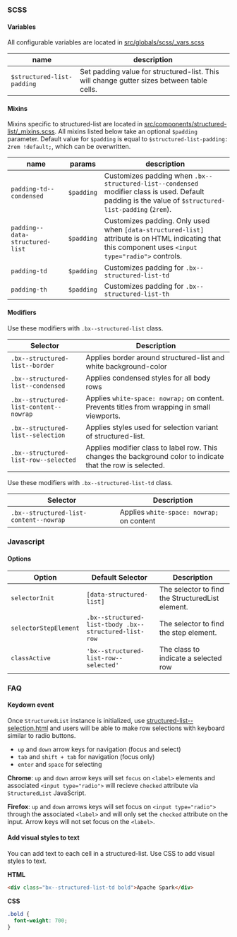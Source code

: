 ### SCSS

#### Variables

All configurable variables are located in [src/globals/scss/\_vars.scss](https://github.com/IBM/carbon-components/blob/master/src/globals/scss/_vars.scss)

| name                       | description                                                                               |
| -------------------------- | ----------------------------------------------------------------------------------------- |
| `$structured-list-padding` | Set padding value for structured-list. This will change gutter sizes between table cells. |

#### Mixins

Mixins specific to structured-list are located in [src/components/structured-list/\_mixins.scss](https://github.com/IBM/carbon-components/blob/master/src/components/structured-list/_mixins.scss).
All mixins listed below take an optional `$padding` parameter. Default value for `$padding` is equal to `$structured-list-padding: 2rem !default;`, which can be overwritten.

| name                            | params     | description                                                                                                                                            |
| ------------------------------- | ---------- | ------------------------------------------------------------------------------------------------------------------------------------------------------ |
| `padding-td--condensed`         | `$padding` | Customizes padding when `.bx--structured-list--condensed` modifier class is used. Default padding is the value of `$structured-list-padding` (`2rem`). |
| `padding--data-structured-list` | `$padding` | Customizes padding. Only used when `[data-structured-list]` attribute is on HTML indicating that this component uses `<input type="radio">` controls.  |
| `padding-td`                    | `$padding` | Customizes padding for `.bx--structured-list-td`                                                                                                       |
| `padding-th`                    | `$padding` | Customizes padding for `.bx--structured-list-th`                                                                                                       |

#### Modifiers

Use these modifiers with `.bx--structured-list` class.

| Selector                               | Description                                                                                                  |
| -------------------------------------- | ------------------------------------------------------------------------------------------------------------ |
| `.bx--structured-list--border`         | Applies border around structured-list and white background-color                                             |
| `.bx--structured-list--condensed`      | Applies condensed styles for all body rows                                                                   |
| `.bx--structured-list-content--nowrap` | Applies `white-space: nowrap;` on content. Prevents titles from wrapping in small viewports.                 |
| `.bx--structured-list--selection`      | Applies styles used for selection variant of structured-list.                                                |
| `.bx--structured-list-row--selected`   | Applies modifier class to label row. This changes the background color to indicate that the row is selected. |

Use these modifiers with `.bx--structured-list-td` class.

| Selector                               | Description                               |
| -------------------------------------- | ----------------------------------------- |
| `.bx--structured-list-content--nowrap` | Applies `white-space: nowrap;` on content |

### Javascript

#### Options

| Option                | Default Selector                                      | Description                                      |
| --------------------- | ----------------------------------------------------- | ------------------------------------------------ |
| `selectorInit`        | `[data-structured-list]`                              | The selector to find the StructuredList element. |
| `selectorStepElement` | `.bx--structured-list-tbody .bx--structured-list-row` | The selector to find the step element.           |
| `classActive`         | `'bx--structured-list-row--selected'`                 | The class to indicate a selected row             |

### FAQ

#### Keydown event

Once `StructuredList` instance is initialized, use [structured-list--selection.html](https://github.com/IBM/carbon-components/blob/master/src/components/structured-list/structured-list--selection.html) and users will be able to make row selections with keyboard similar to radio buttons.

- `up` and `down` arrow keys for navigation (focus and select)
- `tab` and `shift + tab` for navigation (focus only)
- `enter` and `space` for selecting

**Chrome**: `up` and `down` arrow keys will set `focus` on `<label>` elements and associated `<input type="radio">` will recieve `checked` attribute via `StructuredList` JavaScript.

**Firefox**: `up` and `down` arrows keys will set focus on `<input type="radio">` through the associated `<label>` and will only set the `checked` attribute on the input. Arrow keys will not set focus on the `<label>`.

#### Add visual styles to text

You can add text to each cell in a structured-list.
Use CSS to add visual styles to text.

**HTML**

```html
<div class="bx--structured-list-td bold">Apache Spark</div>
```

**CSS**

```css
.bold {
  font-weight: 700;
}
```
